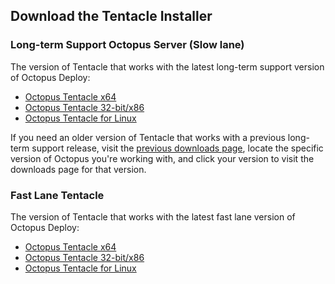 ## Download the Tentacle Installer

### Long-term Support Octopus Server (Slow lane)

The version of Tentacle that works with the latest long-term support version of Octopus Deploy:

- [Octopus Tentacle x64](https://octopus.com/downloads/slowlane/WindowsX64/OctopusTentacle)
- [Octopus Tentacle 32-bit/x86](https://octopus.com/downloads/slowlane/Windows/X86WindowsX86/OctopusTentacle)
- [Octopus Tentacle for Linux](https://octopus.com/downloads/slowlane/Linux_x64TarGz/OctopusTentacle)

If you need an older version of Tentacle that works with a previous long-term support release, visit the [previous downloads page](https://octopus.com/downloads/previous), locate the specific version of Octopus you're working with, and click your version to visit the downloads page for that version.

### Fast Lane Tentacle

The version of Tentacle that works with the latest fast lane version of Octopus Deploy:

 - [Octopus Tentacle x64](https://octopus.com/downloads/fastlane/WindowsX64/OctopusTentacle)
 - [Octopus Tentacle 32-bit/x86](https://octopus.com/downloads/fastlane/WindowsX86/OctopusTentacle)
 - [Octopus Tentacle for Linux](https://octopus.com/downloads/fastlane/Linux_x64TarGz/OctopusTentacle)
